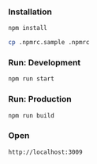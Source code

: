 ### Installation

```bash
npm install

cp .npmrc.sample .npmrc
```

### Run: Development

```bash
npm run start
```

### Run: Production

```bash
npm run build
```

### Open
```bash
http://localhost:3009
```
